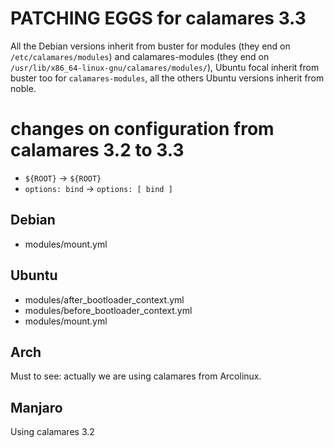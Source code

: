 # PATCHING EGGS for calamares 3.3

All the Debian versions inherit from buster for modules (they end on `/etc/calamares/modules`) and calamares-modules  (they end on `/usr/lib/x86_64-linux-gnu/calamares/modules/`), Ubuntu focal inherit from buster too for `calamares-modules`, all the others Ubuntu versions inherit from noble.

# changes on configuration from calamares 3.2 to 3.3

- `${ROOT}` -> `${ROOT}`
- `options: bind` -> `options: [ bind ]`

## Debian

- modules/mount.yml

## Ubuntu 
- modules/after_bootloader_context.yml
- modules/before_bootloader_context.yml
- modules/mount.yml

## Arch
Must to see: actually we are using calamares from Arcolinux.

## Manjaro
Using calamares 3.2


